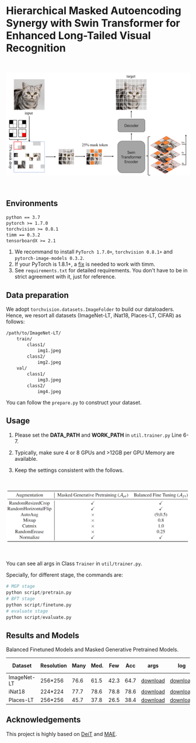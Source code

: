 # Hierarchical Masked Autoencoding Synergy with Swin Transformer for Enhanced Long-Tailed Visual Recognition



&nbsp;

<p align="center">
<img src='assets/main.png'>
</p>

&nbsp;

## Environments

```shell
python == 3.7
pytorch >= 1.7.0
torchvision >= 0.8.1
timm == 0.3.2
tensorboardX >= 2.1
```

1. We recommand to install `PyTorch 1.7.0+`, `torchvision 0.8.1+` and `pytorch-image-models 0.3.2`.
2. If your PyTorch is 1.8.1+, a [fix](https://github.com/huggingface/pytorch-image-models/issues/420) is needed to work with timm.
3. See `requirements.txt` for detailed requirements. You don't have to be in strict agreement with it, just for reference.



## Data preparation

We adopt `torchvision.datasets.ImageFolder` to build our dataloaders. Hence, we resort all datasets (ImageNet-LT, iNat18, Places-LT, CIFAR) as follows:

```shell
/path/to/ImageNet-LT/
    train/
        class1/
            img1.jpeg
        class2/
            img2.jpeg
    val/
        class1/
            img3.jpeg
        class2/
            img4.jpeg
```

You can follow the `prepare.py` to construct your dataset.



## Usage

1. Please set the **DATA_PATH** and **WORK_PATH** in `util.trainer.py` Line 6-7.

2. Typically, make sure 4 or 8 GPUs and >12GB per GPU Memory are available.

3. Keep the settings consistent with the follows.

&nbsp;

<p align="center">
<img src='assets/augmentation.png'>
</p>

&nbsp;&nbsp;


You can see all args in Class `Trainer` in `util/trainer.py`. 

Specially, for different stage, the commands are:

```python
# MGP stage
python script/pretrain.py
# BFT stage
python script/finetune.py
# evaluate stage
python script/evaluate.py
```



## Results and Models

Balanced Finetuned Models and Masked Generative Pretrained Models.

<table class="tg">
<thead>
  <tr>
    <th class="tg-nrix">Dataset</th>
    <th class="tg-nrix">Resolution</th>
    <th class="tg-nrix">Many</th>
    <th class="tg-nrix">Med.</th>
    <th class="tg-nrix">Few</th>
    <th class="tg-nrix">Acc</th>
    <th class="tg-nrix">args</th>
    <th class="tg-nrix">log</th>
    <th class="tg-nrix">ckpt</th>
    <th class="tg-nrix">MGP ckpt</th>
  </tr>
</thead>
<tbody> 
  <tr>
    <td class="tg-57iy">ImageNet-LT</td>
    <td class="tg-57iy">256*256</td>
    <td class="tg-57iy">76.6</td>
    <td class="tg-57iy">61.5</td>
    <td class="tg-57iy">42.3</td>
    <td class="tg-57iy">64.7</td>
    <td class="tg-57iy"><a href="https://drive.google.com/file/d/1v-aofP9XohtlVhqV-OZT_V6KOOx486Rd/view?usp=share_link">download</a></td>
    <td class="tg-57iy"><span style="color:#000"><a href="https://drive.google.com/file/d/1ZOnx67skoH7vBEgKWhPzM8RSBcbz-GtX/view?usp=share_link">download</a></td>
    <td class="tg-57iy"><span style="color:#000"><a href="https://drive.google.com/file/d/1em86e9VHlfZy9aWgJqy6-H2primsNJKW/view?usp=share_link">download</a></td>
    <td class="tg-57iy" rowspan="2"><a href="https://drive.google.com/file/d/1vAbWTZWEofOvdvun2sfAH7K9aBbnG0Co/view?usp=share_link">Res_224</a></td>
    </tr>
  <tr>
    <td class="tg-57iy">iNat18</td>
    <td class="tg-57iy">224*224</td>
    <td class="tg-57iy">77.7</td>
    <td class="tg-57iy">78.6</td>
    <td class="tg-57iy">78.8</td>
    <td class="tg-57iy">78.6</td>
    <td class="tg-57iy"><a href="https://drive.google.com/file/d/1fSb0HH1qlfEbfnWEehdrbIWZjI8MHJGY/view?usp=share_link">download</a></td>
    <td class="tg-57iy"><span style="color:#000"><a href="https://drive.google.com/file/d/1TMMKKRvLJzlV-AeA1pKHDQV3nVLJI5W1/view?usp=share_link">download</a></span></td>
    <td class="tg-57iy"><span style="color:#000"><a href="https://drive.google.com/file/d/1ArJfsdVMrl8wU2FTgD-5X8KyQnQRC16X/view?usp=share_link">download</a></span></td>
    <td class="tg-57iy" rowspan="2"><a href="https://drive.google.com/file/d/1iKJRd_k08ye2sHteAi55ZFG8tFk-1YdB/view?usp=share_link">Res_128</a></td>
  </tr>
  <tr>
    <td class="tg-nrix">Places-LT</td>
    <td class="tg-nrix">256*256</td>
    <td class="tg-nrix">45.7</td>
    <td class="tg-nrix">37.8</td>
    <td class="tg-nrix">26.5</td>
    <td class="tg-nrix">38.4</td>
    <td class="tg-nrix"><span style="color:#000"><a href="https://drive.google.com/file/d/1dSdO2ImAMBUiwsCSi9XlyKQ7H3Ee93Zq/view?usp=share_link">download</a></span></td>
    <td class="tg-nrix"><span style="color:#000"><a href="https://drive.google.com/file/d/19xxTmlnaxrkXCTQoWFDCuN4RsLE8bE6f/view?usp=share_link">download</a></span></td>
    <td class="tg-nrix"><span style="color:#000"><a href="https://drive.google.com/file/d/1dpVbiK1ajmLdvt9Xmo7xOCGdIe56_QZE/view?usp=share_link">download</a></span></td>
  </tr>
</tbody>
</table>



## Acknowledgements

This project is highly based on [DeiT](https://github.com/facebookresearch/deit) and [MAE](https://github.com/facebookresearch/mae).
